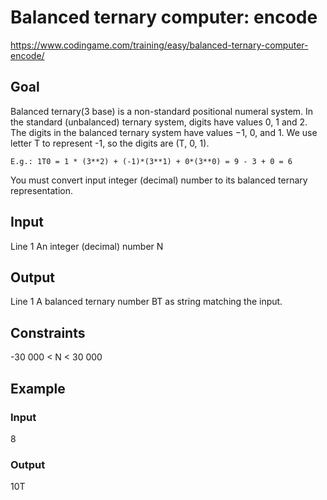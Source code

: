 # Balanced ternary computer: encode
https://www.codingame.com/training/easy/balanced-ternary-computer-encode/

## Goal
Balanced ternary(3 base) is a non-standard positional numeral system. In the standard (unbalanced) ternary system, digits have values 0, 1 and 2. The digits in the balanced ternary system have values −1, 0, and 1. We use letter T to represent -1, so the digits are (T, 0, 1).

    E.g.: 1T0 = 1 * (3**2) + (-1)*(3**1) + 0*(3**0) = 9 - 3 + 0 = 6

You must convert input integer (decimal) number to its balanced ternary representation.

## Input
Line 1 An integer (decimal) number N

## Output
Line 1 A balanced ternary number BT as string matching the input.

## Constraints
-30 000 < N < 30 000

## Example
### Input
8

### Output
10T
